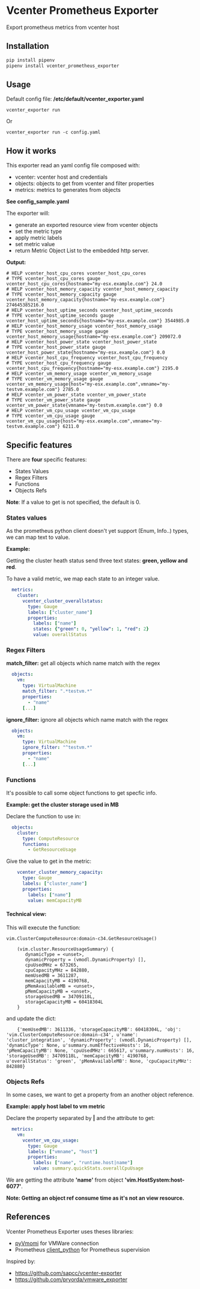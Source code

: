 # Vcenter Prometheus Exporter

Export prometheus metrics from vcenter host


## Installation

```bash
pip install pipenv
pipenv install vcenter_prometheus_exporter
```

## Usage

Default config file: **/etc/default/vcenter_exporter.yaml**

	vcenter_exporter run

Or

	vcenter_exporter run -c config.yaml


## How it works

This exporter read an yaml config file composed with:
- vcenter: vcenter host and credentials
- objects: objects to get from vcenter and filter properties
- metrics: metrics to generates from objects

**See config_sample.yaml**

The exporter will:
- generate an exported resource view from vcenter objects 
- set the metric type
- apply metric labels
- set metric value
- return Metric Object List to the embedded http server.

**Output:**

```
# HELP vcenter_host_cpu_cores vcenter_host_cpu_cores
# TYPE vcenter_host_cpu_cores gauge
vcenter_host_cpu_cores{hostname="my-esx.example.com"} 24.0
# HELP vcenter_host_memory_capacity vcenter_host_memory_capacity
# TYPE vcenter_host_memory_capacity gauge
vcenter_host_memory_capacity{hostname="my-esx.example.com"} 274645385216.0
# HELP vcenter_host_uptime_seconds vcenter_host_uptime_seconds
# TYPE vcenter_host_uptime_seconds gauge
vcenter_host_uptime_seconds{hostname="my-esx.example.com"} 3544985.0
# HELP vcenter_host_memory_usage vcenter_host_memory_usage
# TYPE vcenter_host_memory_usage gauge
vcenter_host_memory_usage{hostname="my-esx.example.com"} 209072.0
# HELP vcenter_host_power_state vcenter_host_power_state
# TYPE vcenter_host_power_state gauge
vcenter_host_power_state{hostname="my-esx.example.com"} 0.0
# HELP vcenter_host_cpu_frequency vcenter_host_cpu_frequency
# TYPE vcenter_host_cpu_frequency gauge
vcenter_host_cpu_frequency{hostname="my-esx.example.com"} 2195.0
# HELP vcenter_vm_memory_usage vcenter_vm_memory_usage
# TYPE vcenter_vm_memory_usage gauge
vcenter_vm_memory_usage{host="my-esx.example.com",vmname="my-testvm.example.com"} 2785.0
# HELP vcenter_vm_power_state vcenter_vm_power_state
# TYPE vcenter_vm_power_state gauge
vcenter_vm_power_state{vmname="my-testvm.example.com"} 0.0
# HELP vcenter_vm_cpu_usage vcenter_vm_cpu_usage
# TYPE vcenter_vm_cpu_usage gauge
vcenter_vm_cpu_usage{host="my-esx.example.com",vmname="my-testvm.example.com"} 6211.0
```

## Specific features

There are **four** specific features:
- States Values
- Regex Filters
- Functions
- Objects Refs

**Note**: If a value to get is not specified, the default is 0.

### States values

As the prometheus python client doesn't yet support (Enum, Info..) types,
we can map text to value.

**Example:** 

Getting the cluster heath status send three text states: **green, yellow and red**.

To have a valid metric, we map each state to an integer value.

```yaml
  metrics:
    cluster:
      vcenter_cluster_overallstatus:
        type: Gauge
        labels: ["cluster_name"]
        properties:
          labels: ["name"]
          states: {"green": 0, "yellow": 1, "red": 2}
          value: overallStatus
```

### Regex Filters

**match_filter:** get all objects which name match with the regex

```yaml
  objects:
    vm:
      type: VirtualMachine
      match_filter: ".*testvm.*"
      properties:
        - "name"
      [...]
```

**ignore_filter:** ignore all objects which name match with the regex

```yaml
  objects:
    vm:
      type: VirtualMachine
      ignore_filter: "^testvm.*"
      properties:
        - "name"
      [...]
```

### Functions

It's possible to call some object functions to get specfic info.

**Example: get the cluster storage used in MB**


Declare the function to use in:

```yaml
  objects:
    cluster:
      type: ComputeResource
      functions:
        - GetResourceUsage
```
Give the value to get in the metric:
```yaml
    vcenter_cluster_memory_capacity:
      type: Gauge
      labels: ["cluster_name"]
      properties:
        labels: ["name"]
        value: memCapacityMB
```

#### Technical view:

This will execute the function:

```
vim.ClusterComputeResource:domain-c34.GetResourceUsage()

	(vim.cluster.ResourceUsageSummary) {
	   dynamicType = <unset>,
	   dynamicProperty = (vmodl.DynamicProperty) [],
	   cpuUsedMHz = 673265,
	   cpuCapacityMHz = 842880,
	   memUsedMB = 3611287,
	   memCapacityMB = 4190768,
	   pMemAvailableMB = <unset>,
	   pMemCapacityMB = <unset>,
	   storageUsedMB = 34709118L,
	   storageCapacityMB = 60418304L
	}
```

and update the dict:

```
	{'memUsedMB': 3611336, 'storageCapacityMB': 60418304L, 'obj': 'vim.ClusterComputeResource:domain-c34', u'name': 'cluster_integration', 'dynamicProperty': (vmodl.DynamicProperty) [], 'dynamicType': None, u'summary.numEffectiveHosts': 16, 'pMemCapacityMB': None, 'cpuUsedMHz': 665617, u'summary.numHosts': 16, 'storageUsedMB': 34709118L, 'memCapacityMB': 4190768, u'overallStatus': 'green', 'pMemAvailableMB': None, 'cpuCapacityMHz': 842880}
```
### Objects Refs

In some cases, we want to get a property from an another object reference.

**Example: apply host label to vm metric**

Declare the property separated by **|** and the attribute to get:

```yaml
  metrics:
    vm:
      vcenter_vm_cpu_usage:
        type: Gauge
        labels: ["vmname", "host"]
        properties:
          labels: ["name", "runtime.host|name"]
          value: summary.quickStats.overallCpuUsage
```
We are getting the attribute **'name'** from object **'vim.HostSystem:host-6077'**.

**Note: Getting an object ref consume time as it's not an view resource.**


## References

Vcenter Prometheus Exporter uses theses libraries:
- [pyVmomi](https://github.com/vmware/pyvmomi) for VMWare connection
- Prometheus [client_python](https://github.com/prometheus/client_python) for Prometheus supervision


Inspired by:
- https://github.com/sapcc/vcenter-exporter
- https://github.com/pryorda/vmware_exporter
